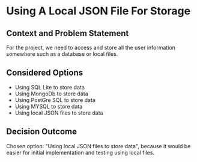 # Using A Local JSON File For Storage

## Context and Problem Statement

For the project, we need to access and store all the user information somewhere such as a database or local files.

## Considered Options

* Using SQL Lite to store data
* Using MongoDb to store data
* Using PostGre SQL to store data
* Using MYSQL to store data
* Using local JSON files to store data

## Decision Outcome

Chosen option: "Using local JSON files to store data", because it would be easier for initial implementation and testing using local files. 
